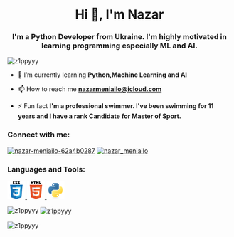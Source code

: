 <h1 align="center">Hi 👋, I'm Nazar</h1>
<h3 align="center">I'm a Python Developer from Ukraine. I'm highly motivated in learning programming especially ML and AI.</h3>

<p align="left"> <img src="https://komarev.com/ghpvc/?username=z1ppyyy&label=Profile%20views&color=0e75b6&style=flat" alt="z1ppyyy" /> </p>

- 🌱 I’m currently learning **Python,Machine Learning and AI**

- 📫 How to reach me **nazarmeniailo@icloud.com**

- ⚡ Fun fact **I'm a professional swimmer. I've been swimming for 11 years and I have a rank Candidate for Master of Sport.**

<h3 align="left">Connect with me:</h3>
<p align="left">
<a href="https://linkedin.com/in/nazar-meniailo-62a4b0287" target="blank"><img align="center" src="https://raw.githubusercontent.com/rahuldkjain/github-profile-readme-generator/master/src/images/icons/Social/linked-in-alt.svg" alt="nazar-meniailo-62a4b0287" height="30" width="40" /></a>
<a href="https://instagram.com/nazar_meniailo" target="blank"><img align="center" src="https://raw.githubusercontent.com/rahuldkjain/github-profile-readme-generator/master/src/images/icons/Social/instagram.svg" alt="nazar_meniailo" height="30" width="40" /></a>
</p>

<h3 align="left">Languages and Tools:</h3>
<p align="left"> <a href="https://www.w3schools.com/css/" target="_blank" rel="noreferrer"> <img src="https://raw.githubusercontent.com/devicons/devicon/master/icons/css3/css3-original-wordmark.svg" alt="css3" width="40" height="40"/> </a> <a href="https://www.w3.org/html/" target="_blank" rel="noreferrer"> <img src="https://raw.githubusercontent.com/devicons/devicon/master/icons/html5/html5-original-wordmark.svg" alt="html5" width="40" height="40"/> </a> <a href="https://www.python.org" target="_blank" rel="noreferrer"> <img src="https://raw.githubusercontent.com/devicons/devicon/master/icons/python/python-original.svg" alt="python" width="40" height="40"/> </a> </p>

<p><img align="left" src="https://github-readme-stats.vercel.app/api/top-langs?username=z1ppyyy&show_icons=true&locale=en&layout=compact" alt="z1ppyyy" /></p>

<p>&nbsp;<img align="center" src="https://github-readme-stats.vercel.app/api?username=z1ppyyy&show_icons=true&locale=en" alt="z1ppyyy" /></p>

<p><img align="center" src="https://github-readme-streak-stats.herokuapp.com/?user=z1ppyyy&" alt="z1ppyyy" /></p>
